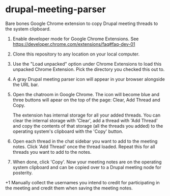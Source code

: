 # drupal-meeting-parser
Bare bones Google Chrome extension to copy Drupal meeting threads to the system clipboard.

1. Enable developer mode for Google Chrome Extensions. 
   See https://developer.chrome.com/extensions/faq#faq-dev-01

2. Clone this repository to any location on your local computer.

3. Use the "Load unpacked" option under Chrome Extensions to load this
   unpacked Chrome Extension. Pick the directory you checked this out to.

4. A gray Drupal meeting parser icon will appear in your browser alongside
   the URL bar.

4. Open the chatroom in Google Chrome. The icon will become blue and three
   buttons will apear on the top of the page: Clear, Add Thread and Copy.

   The extension has internal storage for all your added threads. You can
   clear the internal storage with 'Clear', add a thread with 'Add Thread'
   and copy the contents of that storage (all the threads you added) to
   the operating system's clipboard with the 'Copy' button.

5. Open each thread in the chat sidebar you want to add to the meeting notes.
   Click 'Add Thread' once the thread loaded. Repeat this for all threads
   you want to add to the notes.
   
6. When done, click 'Copy'. Now your meeting notes are on the operating
   system clipboard and can be copied over to a Drupal meeting node for
   posterity.

+1 Manually collect the usernames you intend to credit for participating
   in the meeting and credit them when saving the meeting notes.
